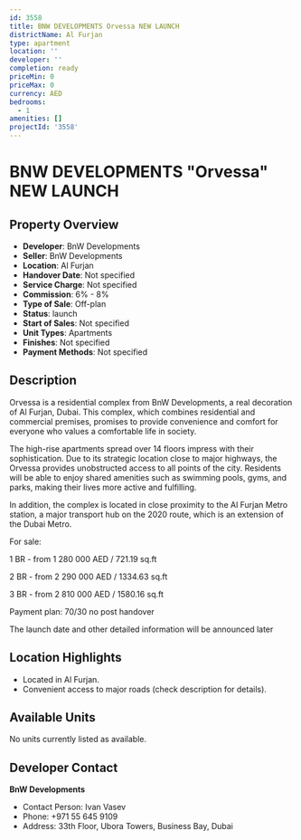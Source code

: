 ```yaml
---
id: 3558
title: BNW DEVELOPMENTS Orvessa NEW LAUNCH
districtName: Al Furjan
type: apartment
location: ''
developer: ''
completion: ready
priceMin: 0
priceMax: 0
currency: AED
bedrooms:
  - 1
amenities: []
projectId: '3558'
---
```


# BNW DEVELOPMENTS "Orvessa" NEW LAUNCH

## Property Overview
- **Developer**: BnW Developments
- **Seller**: BnW Developments
- **Location**: Al Furjan
- **Handover Date**: Not specified
- **Service Charge**: Not specified
- **Commission**: 6% - 8%
- **Type of Sale**: Off-plan
- **Status**: launch
- **Start of Sales**: Not specified
- **Unit Types**: Apartments
- **Finishes**: Not specified
- **Payment Methods**: Not specified

## Description
Orvessa is a residential complex from BnW Developments, a real decoration of Al Furjan, Dubai. This complex, which combines residential and commercial premises, promises to provide convenience and comfort for everyone who values a comfortable life in society.

The high-rise apartments spread over 14 floors impress with their sophistication. Due to its strategic location close to major highways, the Orvessa provides unobstructed access to all points of the city. Residents will be able to enjoy shared amenities such as swimming pools, gyms, and parks, making their lives more active and fulfilling.

In addition, the complex is located in close proximity to the Al Furjan Metro station, a major transport hub on the 2020 route, which is an extension of the Dubai Metro. 



For sale:

1 BR - from 1 280 000 AED / 721.19 sq.ft

2 BR - from 2 290 000 AED / 1334.63 sq.ft

3 BR - from 2 810 000 AED / 1580.16 sq.ft



Payment plan: 70/30 no post handover



The launch date and other detailed information will be announced later

## Location Highlights
- Located in Al Furjan.
- Convenient access to major roads (check description for details).

## Available Units
No units currently listed as available.

## Developer Contact
**BnW Developments**
- Contact Person: Ivan Vasev
- Phone: +971 55 645 9109
- Address: 33th Floor, Ubora Towers, Business Bay, Dubai
